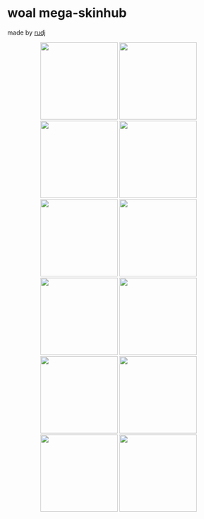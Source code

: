 # woal mega-skinhub
made by <a href="https://twitter.com/rudj_">rudj</a>
<p align="center">
  <a href="rudj.md">
  <img src="https://a.ppy.sh/11592896"  
       width="175"
       height="175"></a>
  <a href="luciano.md">
  <img src="https://a.ppy.sh/11604978" 
       width="175" 
       height="175"></a>
  <a href="gabey.md">
  <img src="https://a.ppy.sh/12904237" 
       width="175" 
       height="175"></a>
  <a href="shene.md">
  <img src="https://media.discordapp.net/attachments/739284160090472449/1019860887080804374/222222222.png" 
       width="175" 
       height="175"></a>
  <a href="lystia.md">
  <img src="https://a.ppy.sh/11042418"  
       width="175"
       height="175"></a>
  <a href="mightydoc.md">
  <img src="https://a.ppy.sh/9067591"  
       width="175"
       height="175"></a>
  <a href="kiirochii.md">
  <img src="https://a.ppy.sh/6387149"  
       width="175"
       height="175"></a>
  <a href="ninerik.md">
  <img src="https://a.ppy.sh/10549880"  
       width="175"
       height="175"></a>
  <a href="alfonso.md">
  <img src="https://a.ppy.sh/7522642"  
       width="175"
       height="175"></a>
  <a href="flayy.md">
  <img src="https://a.ppy.sh/12069464"  
       width="175"
       height="175"></a>
  <a href="mahmood.md">
  <img src="https://a.ppy.sh/7627844"  
       width="175"
       height="175"></a>
  <a href="ciru.md">
  <img src="https://a.ppy.sh/6114695"  
       width="175"
       height="175"></a>
  <br></br>
</p>
